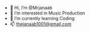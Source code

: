 - 👋 Hi, I’m @Mrjanaab
- 👀 I’m interested in Music Production
- 🌱 I’m currently learning Coding
- 📫 thejanaab1001@gmail.com

<!---
Mrjanaab/Mrjanaab is a ✨ special ✨ repository because its `README.md` (this file) appears on your GitHub profile.
You can click the Preview link to take a look at your changes.
--->
